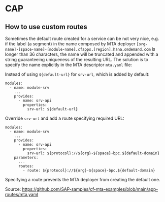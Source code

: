 # CAP

## How to use custom routes

Sometimes the default route created for a service can be not very nice, e.g. if the label (a segment) in the name composed by MTA deployer `[org-name]-[space-name]-[module-name].cfapps.[region].hana.omdemand.com` is longer than 36 characters, the name will be truncated and appended with a string guaranteeing uniqueness of the resulting URL. The solution is to specify the name explicitly in the MTA descriptor `mta.yaml` file:

Instead of using `${default-url}` for `srv-url`, which is added by default:

```YAML{7} [mta.yaml]
modules:
  - name: module-srv
    ...
    provides:
      - name: srv-api
        properties:
          srv-url: ${default-url}
```

Override `srv-url` and add a route specifying required URL:

```YAML{7,10-11} [mta.yaml]
modules:
  - name: module-srv
    ...
    provides:
      - name: srv-api
        properties:
          srv-url: ${protocol}://${org}-${space}-bpc.${default-domain}
    parameters:
      ...
      routes:
        - route: ${protocol}://${org}-${space}-bpc.${default-domain}
```

Specifying a route prevents the MTA deployer from creating the default one.

Source: https://github.com/SAP-samples/cf-mta-examples/blob/main/app-routes/mta.yaml

